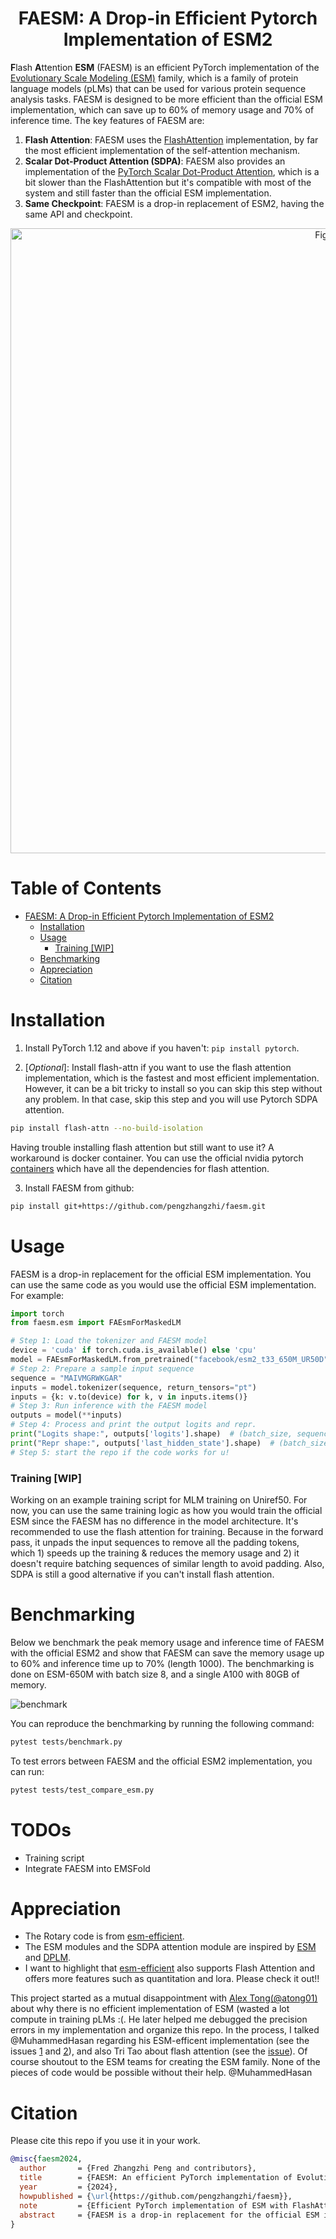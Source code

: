 <div align="center">

# FAESM: A Drop-in Efficient Pytorch Implementation of ESM2

</div>

**F**lash **A**ttention **ESM** (FAESM) is an efficient PyTorch implementation of the [Evolutionary Scale Modeling (ESM)](https://github.com/facebookresearch/esm) family, which is a family of protein language models (pLMs) that can be used for various protein sequence analysis tasks. FAESM is designed to be more efficient than the official ESM implementation, which can save up to 60% of memory usage and 70% of inference time. The key features of FAESM are:

1. **Flash Attention**: FAESM uses the [FlashAttention](https://github.com/Dao-AILab/flash-attention) implementation, by far the most efficient implementation of the self-attention mechanism.
2. **Scalar Dot-Product Attention (SDPA)**: FAESM also provides an implementation of the [PyTorch Scalar Dot-Product Attention](https://pytorch.org/tutorials/intermediate/scaled_dot_product_attention_tutorial.html), which is a bit slower than the FlashAttention but it's compatible with most of the system and still faster than the official ESM implementation.
3. **Same Checkpoint**: FAESM is a drop-in replacement of ESM2, having the same API and checkpoint.

<div align="center">
  <img src="assets/figs/5-lines-of-Code-to-get-started!.png" alt="Figure" width="1000">
</div>

# Table of Contents

- [FAESM: A Drop-in Efficient Pytorch Implementation of ESM2](#faesm-a-drop-in-efficient-pytorch-implementation-of-esm)
  - [Installation](#installation)
  - [Usage](#usage)
    - [Training \[WIP\]](#training-wip)
  - [Benchmarking](#benchmarking)
  - [Appreciation](#appreciation)
  - [Citation](#citation)

# Installation

1. Install PyTorch 1.12 and above if you haven't: `pip install pytorch`.

2. \[*Optional*\]: Install flash-attn if you want to use the flash attention implementation, which is the fastest and most efficient implementation. However, it can be a bit tricky to install so you can skip this step without any problem. In that case, skip this step and you will use Pytorch SDPA attention.

```bash
pip install flash-attn --no-build-isolation
```

Having trouble installing flash attention but still want to use it? A workaround is docker container. You can use the official nvidia pytorch [containers](https://catalog.ngc.nvidia.com/orgs/nvidia/containers/pytorch) which have all the dependencies for flash attention.

3. Install FAESM from github:

```bash
pip install git+https://github.com/pengzhangzhi/faesm.git
```

# Usage

FAESM is a drop-in replacement for the official ESM implementation. You can use the same code as you would use the official ESM implementation. For example:

```python
import torch
from faesm.esm import FAEsmForMaskedLM

# Step 1: Load the tokenizer and FAESM model
device = 'cuda' if torch.cuda.is_available() else 'cpu'
model = FAEsmForMaskedLM.from_pretrained("facebook/esm2_t33_650M_UR50D").to(device).eval().to(torch.float16)
# Step 2: Prepare a sample input sequence
sequence = "MAIVMGRWKGAR"
inputs = model.tokenizer(sequence, return_tensors="pt")
inputs = {k: v.to(device) for k, v in inputs.items()}
# Step 3: Run inference with the FAESM model
outputs = model(**inputs)
# Step 4: Process and print the output logits and repr.
print("Logits shape:", outputs['logits'].shape)  # (batch_size, sequence_length, num_tokens)
print("Repr shape:", outputs['last_hidden_state'].shape)  # (batch_size, sequence_length, hidden_size)
# Step 5: start the repo if the code works for u!
```

### Training \[WIP\]

Working on an example training script for MLM training on Uniref50. For now, you can use the same training logic as how you would train the official ESM since the FAESM has no difference in the model architecture.
It's recommended to use the flash attention for training. Because in the forward pass, it unpads the input sequences to remove all the padding tokens, which 1) speeds up the training & reduces the memory usage and 2) it doesn't require batching sequences of similar length to avoid padding. Also, SDPA is still a good alternative if you can't install flash attention.

# Benchmarking

Below we benchmark the peak memory usage and inference time of FAESM with the official ESM2 and show that FAESM can save the memory usage up to 60% and inference time up to 70% (length 1000). The benchmarking is done on ESM-650M with batch size 8, and a single A100 with 80GB of memory.

![benchmark](assets/figs/benchmark.png)

You can reproduce the benchmarking by running the following command:

```bash
pytest tests/benchmark.py
```

To test errors between FAESM and the official ESM2 implementation, you can run:

```bash
pytest tests/test_compare_esm.py
```

# TODOs

- Training script
- Integrate FAESM into EMSFold

# Appreciation

- The Rotary code is from [esm-efficient](https://github.com/uci-cbcl/esm-efficient).
- The ESM modules and the SDPA attention module are inspired by [ESM](https://github.com/facebookresearch/esm) and [DPLM](https://github.com/bytedance/dplm).
- I want to highlight that [esm-efficient](https://github.com/uci-cbcl/esm-efficient) also supports Flash Attention and offers more features such as quantitation and lora. Please check it out!!

This project started as a mutual disappointment with [Alex Tong(@atong01)](https://github.com/atong01) about why there is no efficient implementation of ESM (wasted a lot compute in training pLMs :(. He later helped me debugged the precision errors in my implementation and organize this repo. In the process, I talked @MuhammedHasan regarding his ESM-efficent implementation (see the issues [1](https://github.com/uci-cbcl/esm-efficient/issues/3) and [2](https://github.com/uci-cbcl/esm-efficient/issues/5)), and also Tri Tao about flash attention (see the [issue](https://github.com/Dao-AILab/flash-attention/issues/1359)). Of course shoutout to the ESM teams for creating the ESM family. None of the pieces of code would be possible without their help. @MuhammedHasan

# Citation

Please cite this repo if you use it in your work.

```bibtex
@misc{faesm2024,
  author       = {Fred Zhangzhi Peng and contributors},
  title        = {FAESM: An efficient PyTorch implementation of Evolutionary Scale Modeling (ESM)},
  year         = {2024},
  howpublished = {\url{https://github.com/pengzhangzhi/faesm}},
  note         = {Efficient PyTorch implementation of ESM with FlashAttention and Scalar Dot-Product Attention (SDPA)},
  abstract     = {FAESM is a drop-in replacement for the official ESM implementation, designed to save up to 60% memory usage and 70% inference time, while maintaining compatibility with the ESM API.},
}
```
